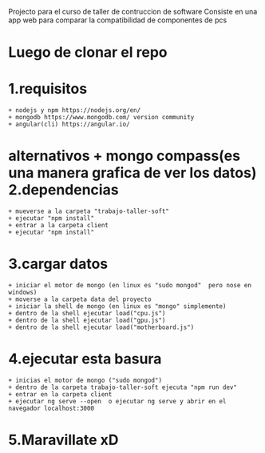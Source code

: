 Projecto para el curso de taller de contruccion de software 
Consiste en una app web para comparar la compatibilidad de componentes
de pcs

Luego de clonar el repo
============================

1.requisitos
=========================
    + nodejs y npm https://nodejs.org/en/
    + mongodb https://www.mongodb.com/ version community
    + angular(cli) https://angular.io/ 
 alternativos
    + mongo compass(es una manera grafica de ver los datos)
2.dependencias
=========================
    + mueverse a la carpeta "trabajo-taller-soft"
    + ejecutar "npm install"
    + entrar a la carpeta client 
    + ejecutar "npm install"
3.cargar datos
================
    + iniciar el motor de mongo (en linux es "sudo mongod"  pero nose en windows)
    + moverse a la carpeta data del proyecto
    + iniciar la shell de mongo (en linux es "mongo" simplemente)
    + dentro de la shell ejecutar load("cpu.js")
    + dentro de la shell ejecutar load("gpu.js")
    + dentro de la shell ejecutar load("motherboard.js")
4.ejecutar esta basura
========================
    + inicias el motor de mongo ("sudo mongod")
    + dentro de la carpeta trabajo-taller-soft ejecuta "npm run dev"
    + entrar en la carpeta client
    + ejecutar ng serve --open  o ejecutar ng serve y abrir en el navegador localhost:3000
5.Maravillate xD
==================
